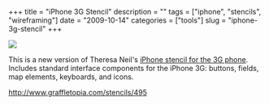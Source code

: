 +++
title = "iPhone 3G Stencil"
description = ""
tags = ["iphone", "stencils", "wireframing"]
date = "2009-10-14"
categories = ["tools"]
slug = "iphone-3g-stencil"
+++


<div class="tool-screenshot mb1"><a href="http://www.graffletopia.com/stencils/495"><img id="bluga-thumbnail-2834" class="bluga-thumbnail custom" src="http://media.konigi.com/bluga/
wt523279ad8ab91_custom.jpg"/></a></div><p>This is a new version of Theresa Neil's <a href="http://www.graffletopia.com/stencils/495">iPhone stencil for the 3G phone</a>. Includes standard interface components for the iPhone 3G: buttons, fields, map elements, keyboards, and icons.</p>
  
<p><a href="http://www.graffletopia.com/stencils/495">http://www.graffletopia.com/stencils/495</a></p>
      

